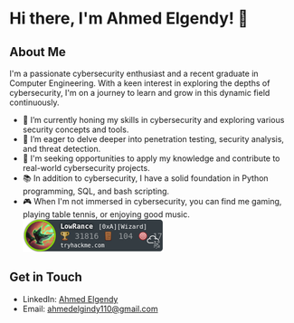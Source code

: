 # Hi there, I'm Ahmed Elgendy! 👋

## About Me

I'm a passionate cybersecurity enthusiast and a recent graduate in Computer Engineering. With a keen interest in exploring the depths of cybersecurity, I'm on a journey to learn and grow in this dynamic field continuously. 

- 🔭 I’m currently honing my skills in cybersecurity and exploring various security concepts and tools.
- 🌱 I’m eager to delve deeper into penetration testing, security analysis, and threat detection.
- 💼 I'm seeking opportunities to apply my knowledge and contribute to real-world cybersecurity projects.
- 📚 In addition to cybersecurity, I have a solid foundation in Python programming, SQL, and bash scripting.
- 🎮 When I'm not immersed in cybersecurity, you can find me gaming, playing table tennis, or enjoying good music.
![LowRance's tryhackme stats](https://raw.githubusercontent.com/ahmedelgendy3/ahmedelgendy3/master/assets/thm_propic.png)

## Get in Touch

- LinkedIn: [Ahmed Elgendy](https://www.linkedin.com/in/aelgendy1)
- Email: ahmedelgindy110@gmail.com
